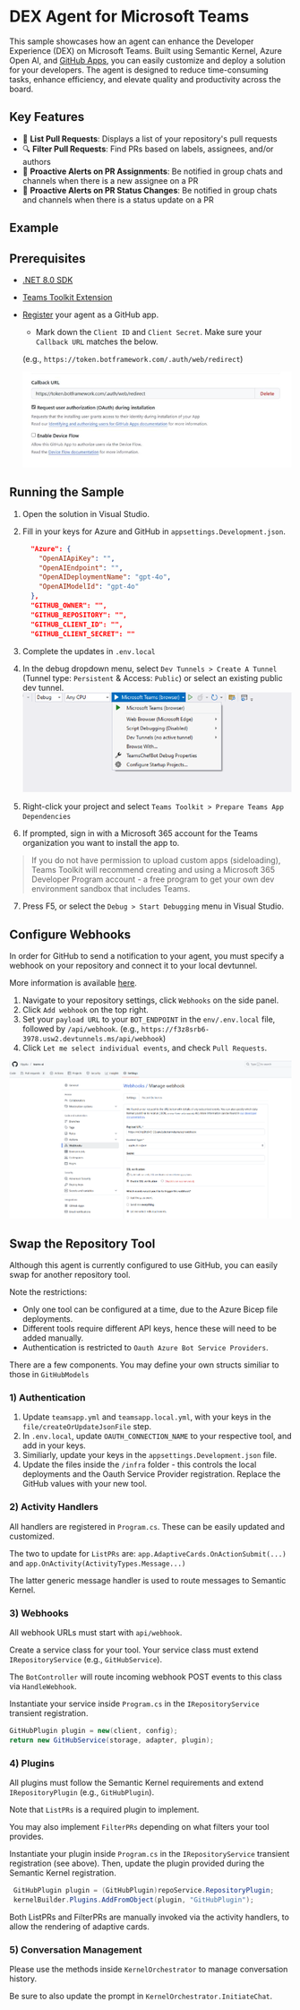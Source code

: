 ﻿# DEX Agent for Microsoft Teams

This sample showcases how an agent can enhance the Developer Experience (DEX) on Microsoft Teams. 
Built using Semantic Kernel, Azure Open AI, and [GitHub Apps](https://docs.github.com/en/apps), you can easily customize and deploy a solution for your developers.
The agent is designed to reduce time-consuming tasks, enhance efficiency, and elevate quality and productivity across the board.

## Key Features
- 📄 **List Pull Requests**: Displays a list of your repository's pull requests
- 🔍 **Filter Pull Requests**: Find PRs based on labels, assignees, and/or authors
- 🔔 **Proactive Alerts on PR Assignments**: Be notified in group chats and channels when there is a new assignee on a PR
- 🔔 **Proactive Alerts on PR Status Changes**: Be notified in group chats and channels when there is a status update on a PR

## Example

## Prerequisites

- [.NET 8.0 SDK](https://dotnet.microsoft.com/en-us/download/dotnet/8.0)
- [Teams Toolkit Extension](https://learn.microsoft.com/en-us/microsoftteams/platform/toolkit/toolkit-v4/install-teams-toolkit-vs?pivots=visual-studio-v17-7)
- [Register](https://docs.github.com/en/apps/creating-github-apps/registering-a-github-app/registering-a-github-app) your agent as a GitHub app.

    - Mark down the `Client ID` and `Client Secret`. Make sure your `Callback URL` matches the below.

    (e.g., `https://token.botframework.com/.auth/web/redirect`)

    ![Oauth Callback](assets/oauth-redirect.jpg)

## Running the Sample

1. Open the solution in Visual Studio.
2. Fill in your keys for Azure and GitHub in `appsettings.Development.json`.

    ```json
      "Azure": {
        "OpenAIApiKey": "",
        "OpenAIEndpoint": "",
        "OpenAIDeploymentName": "gpt-4o",
        "OpenAIModelId": "gpt-4o"
      },
      "GITHUB_OWNER": "",
      "GITHUB_REPOSITORY": "",
      "GITHUB_CLIENT_ID": "",
      "GITHUB_CLIENT_SECRET": ""
    ```
3. Complete the updates in `.env.local`
4. In the debug dropdown menu, select `Dev Tunnels > Create A Tunnel` (Tunnel type: `Persistent` & Access: `Public`) or select an existing public dev tunnel.
![Dev Tunnels](assets/devtunnels.png)
5. Right-click your project and select `Teams Toolkit > Prepare Teams App Dependencies`
6. If prompted, sign in with a Microsoft 365 account for the Teams organization you want to install the app to.

> If you do not have permission to upload custom apps (sideloading), Teams Toolkit will recommend creating and using a Microsoft 365 Developer Program account - a free program to get your own dev environment sandbox that includes Teams.

7. Press F5, or select the `Debug > Start Debugging` menu in Visual Studio.

## Configure Webhooks
In order for GitHub to send a notification to your agent, you must specify a webhook on your repository and connect it to your local devtunnel.

More information is available [here](https://docs.github.com/en/apps/creating-github-apps/registering-a-github-app/using-webhooks-with-github-apps).

1. Navigate to your repository settings, click `Webhooks` on the side panel.  
2. Click `Add webhook` on the top right.
3. Set your `payload URL` to your `BOT_ENDPOINT` in the `env/.env.local` file, followed by `/api/webhook`.
(e.g., `https://f3z8srb6-3978.usw2.devtunnels.ms/api/webhook`)
4. Click `Let me select individual events`, and check `Pull Requests`.

![Webhook](assets/webhook.png)

## Swap the Repository Tool

Although this agent is currently configured to use GitHub, you can easily swap for another repository tool.

Note the restrictions:
- Only one tool can be configured at a time, due to the Azure Bicep file deployments.
- Different tools require different API keys, hence these will need to be added manually.
- Authentication is restricted to `Oauth Azure Bot Service Providers`.

There are a few components. You may define your own structs similiar to those in `GitHubModels`

### 1) Authentication 
1. Update `teamsapp.yml` and `teamsapp.local.yml`, with your keys in the `file/createOrUpdateJsonFile` step.
2. In `.env.local`, update `OAUTH_CONNECTION_NAME` to your respective tool, and add in your keys.
3. Similiarly, update your keys in the `appsettings.Development.json` file.
4. Update the files inside the `/infra` folder - this controls the local deployments and the Oauth Service Provider registration.
Replace the GitHub values with your new tool.

### 2) Activity Handlers
All handlers are registered in `Program.cs`. These can be easily updated and customized. 

The two to update for `ListPRs` are:
 `app.AdaptiveCards.OnActionSubmit(...)` and `app.OnActivity(ActivityTypes.Message...)`

 The latter generic message handler is used to route messages to Semantic Kernel.

### 3) Webhooks
All webhook URLs must start with `api/webhook`.

Create a service class for your tool.
Your service class must extend `IRepositoryService` (e.g., `GitHubService`). 

The `BotController` will route incoming webhook POST events to this class via `HandleWebhook`.

Instantiate your service inside `Program.cs` in the `IRepositoryService` transient registration.

```csharp
GitHubPlugin plugin = new(client, config);
return new GitHubService(storage, adapter, plugin);
```

### 4) Plugins
All plugins must follow the Semantic Kernel requirements and extend `IRepositoryPlugin` (e.g., `GitHubPlugin`). 

Note that `ListPRs` is a required plugin to implement. 

You may also implement `FilterPRs` depending on what filters
your tool provides.

Instantiate your plugin inside `Program.cs` in the `IRepositoryService` transient registration (see above).
Then, update the plugin provided during the Semantic Kernel registration.

```csharp
 GitHubPlugin plugin = (GitHubPlugin)repoService.RepositoryPlugin;
 kernelBuilder.Plugins.AddFromObject(plugin, "GitHubPlugin");
```

Both ListPRs and FilterPRs are manually invoked via the activity handlers, to allow the rendering of adaptive cards. 

### 5) Conversation Management

Please use the methods inside `KernelOrchestrator` to manage conversation history. 

Be sure to also update the prompt
in `KernelOrchestrator.InitiateChat`.